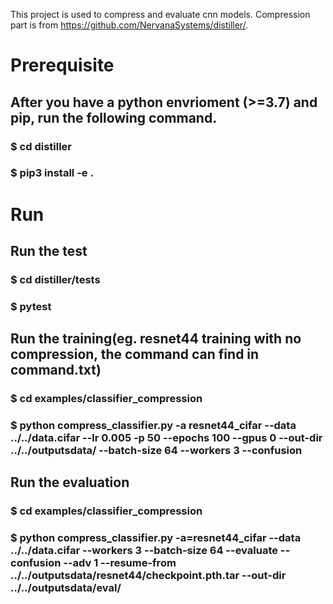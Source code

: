 

This project is used to compress and evaluate cnn models. Compression part is from https://github.com/NervanaSystems/distiller/. 

# Prerequisite
## After you have a python envrioment (>=3.7) and pip, run the following command.
### $ cd distiller
### $ pip3 install -e .
# Run
## Run the test
### $ cd distiller/tests
### $ pytest

## Run the training(eg. resnet44 training with no compression, the command can find in command.txt)
### $ cd examples/classifier_compression
### $ python compress_classifier.py -a resnet44_cifar --data ../../data.cifar --lr 0.005 -p 50 --epochs 100 --gpus 0 --out-dir ../../outputsdata/ --batch-size 64 --workers 3 --confusion

## Run the evaluation
### $ cd examples/classifier_compression
### $ python compress_classifier.py -a=resnet44_cifar --data ../../data.cifar --workers 3 --batch-size 64 --evaluate --confusion --adv 1 --resume-from ../../outputsdata/resnet44/checkpoint.pth.tar --out-dir ../../outputsdata/eval/



